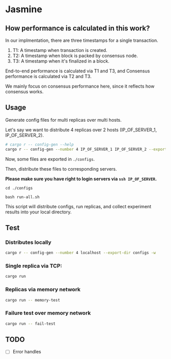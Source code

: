 # Jasmine

## How performance is calculated in this work?

In our implmentation, there are three timestamps for a single transaction.

1. T1: A timestamp when transaction is created.
2. T2: A timestamp when block is packed by consensus node.
3. T3: A timestamp when it's finalized in a block.

End-to-end performance is calculated via T1 and T3, and 
Consensus performance is calculated via T2 and T3.

We mainly focus on consensus performance here, since it reflects how consensus
works.

## Usage

Generate config files for multi replicas over multi hosts.

Let's say we want to distribute 4 replicas over 2 hosts (IP_OF_SERVER_1, IP_OF_SERVER_2).

```Bash
# cargo r -- config-gen --help
cargo r -- config-gen --number 4 IP_OF_SERVER_1 IP_OF_SERVER_2 --export-dir configs -w
```

Now, some files are exported in `./configs`.

Then, distribute these files to corresponding servers.

**Please make sure you have right to login servers via `ssh IP_OF_SERVER`.**

```
cd ./configs

bash run-all.sh
```

This script will distribute configs, run replicas, and collect experiment results into your local directory.

## Test

### Distributes locally

```Bash
cargo r -- config-gen --number 4 localhost --export-dir configs -w
```

### Single replica via TCP:

```Bash
cargo run
```

### Replicas via memory network

```Bash
cargo run -- memory-test
```

### Failure test over memory network

```Bash
cargo run -- fail-test
```

## TODO

- [ ] Error handles
